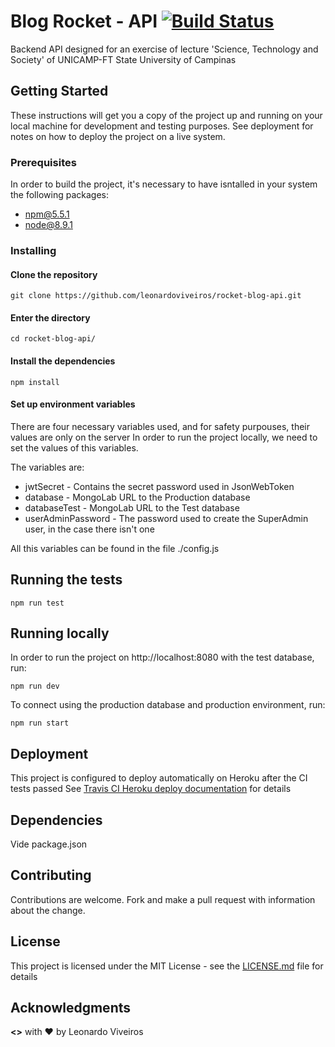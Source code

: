 # Blog Rocket - API [![Build Status](https://travis-ci.org/leonardoviveiros/rocket-blog-api.svg?branch=master)](https://travis-ci.org/leonardoviveiros/rocket-blog-api)

Backend API designed for an exercise of lecture 'Science, Technology and Society' of UNICAMP-FT State University of Campinas

## Getting Started

These instructions will get you a copy of the project up and running on your local machine for development and testing purposes. See deployment for notes on how to deploy the project on a live system.

### Prerequisites

In order to build the project, it's necessary to have isntalled in your system the following packages:

 - npm@5.5.1
 - node@8.9.1

### Installing

#### Clone the repository
```
git clone https://github.com/leonardoviveiros/rocket-blog-api.git
```

#### Enter the directory
```
cd rocket-blog-api/
```

#### Install the dependencies
```
npm install
```

#### Set up environment variables 
There are four necessary variables used, and for safety purpouses, their values are only on the server
In order to run the project locally, we need to set the values of this variables.

The variables are:
- jwtSecret - Contains the secret password used in JsonWebToken
- database - MongoLab URL to the Production database
- databaseTest - MongoLab URL to the Test database
- userAdminPassword - The password used to create the SuperAdmin user, in the case there isn't one

All this variables can be found in the file ./config.js

## Running the tests
```
npm run test
```

## Running locally

In order to run the project on http://localhost:8080 with the test database, run:
```
npm run dev
```

To connect using the production database and production environment, run:
```
npm run start
```

## Deployment
This project is configured to deploy automatically on Heroku after the CI tests passed
See [Travis CI Heroku deploy documentation](https://docs.travis-ci.com/user/deployment/heroku/) for details


## Dependencies
Vide package.json

## Contributing
Contributions are welcome.
Fork and make a pull request with information about the change. 

## License

This project is licensed under the MIT License - see the [LICENSE.md](LICENSE.md) file for details

## Acknowledgments

**<>** with :heart: by Leonardo Viveiros

